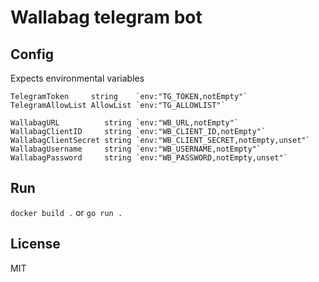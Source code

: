 # Wallabag telegram bot

## Config
Expects environmental variables

```
TelegramToken     string    `env:"TG_TOKEN,notEmpty"`
TelegramAllowList AllowList `env:"TG_ALLOWLIST"`

WallabagURL          string `env:"WB_URL,notEmpty"`
WallabagClientID     string `env:"WB_CLIENT_ID,notEmpty"`
WallabagClientSecret string `env:"WB_CLIENT_SECRET,notEmpty,unset"`
WallabagUsername     string `env:"WB_USERNAME,notEmpty"`
WallabagPassword     string `env:"WB_PASSWORD,notEmpty,unset"`
```

## Run
`docker build .` or `go run .`

## License
MIT
